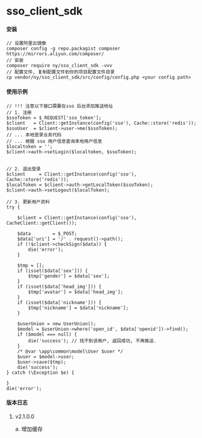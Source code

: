 # sso_client_sdk

#### 安装

    // 设置阿里云镜像
    composer config -g repo.packagist composer https://mirrors.aliyun.com/composer/
    // 安装
    composer require ny/sso_client_sdk -vvv
    // 配置文件, 复制配置文件到你的项目配置文件目录
    cp vendor/ny/sso_client_sdk/src/config/config.php <your config path>
    

#### 使用示例

    // !!! 注意以下接口需要在sso 后台添加推送地址
    // 1. 注册
    $ssoToken = $_REQUEST['sso_token'];
    $client   = Client::getInstance(config('sso'), Cache::store('redis'));
    $ssoUser  = $client->user->me($ssoToken);
    // ... 本地登录业务代码
    // ... 根据 sso 用户信息查询本地用户信息
    $localtoken = '';
    $client->auth->setLogin($localtoken, $ssoToken);


    // 2. 退出登录
    $client     = Client::getInstance(config('sso'), Cache::store('redis'));
    $localToken = $client->auth->getLocalToken($ssoToken);
    $client->auth->setLogout($localToken);

    // 3. 更新用户资料 
    try {

        $client = Client::getInstance(config('sso'), CacheClient::getClient());

        $data        = $_POST;
        $data['uri'] = '/' . request()->path();
        if (!$client->checkSign($data)) {
            die('error');
        }

        $tmp = [];
        if (isset($data['sex'])) {
            $tmp['gender'] = $data['sex'];
        }
        if (isset($data['head_img'])) {
            $tmp['avatar'] = $data['head_img'];
        }
        if (isset($data['nickname'])) {
            $tmp['nickname'] = $data['nickname'];
        }

        $userUnion = new UserUnion();
        $model = $userUnion->where('open_id', $data['openid'])->find();
        if ($model === null) {
            die('success'); // 找不到该用户, 返回成功, 不再推送.
        }
        /* @var \app\common\model\User $user */
        $user = $model->user;
        $user->save($tmp);
        die('success');
    } catch (\Exception $e) {

    }
    die('error');

#### 版本日志

1. v2.1.0.0
   
    a. 增加缓存